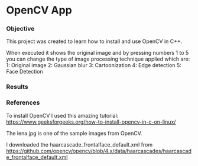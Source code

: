 # OpenCV App

### Objective

This project was created to learn how to install and use OpenCV in C++. 

When executed it shows the original image and by pressing numbers 1 to 5 you can change the type of image processing technique applied which are:
1: Original image
2: Gaussian blur
3: Cartoonization 
4: Edge detection
5: Face Detection

### Results




### References

To install OpenCV I used this amazing tutorial: https://www.geeksforgeeks.org/how-to-install-opencv-in-c-on-linux/

The lena.jpg is one of the sample images from OpenCV.

I downloaded the haarcascade_frontalface_default.xml from https://github.com/opencv/opencv/blob/4.x/data/haarcascades/haarcascade_frontalface_default.xml 

